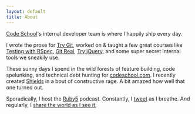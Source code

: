 ```yaml
---
layout: default
title: About
---
```


[Code School](http://codeschool.com)'s internal developer team is where I happily ship every day.

I wrote the prose for [Try Git](try.github.com), worked on & taught a few great courses like [Testing with RSpec](http://www.codeschool.com/courses/testing-with-rspec), [Git Real](http://www.codeschool.com/courses/git-real), [Try jQuery](http://www.codeschool.com/courses/try-jquery), and some super secret internal tools we sneakily use.

These sunny days I spend in the wild forests of feature building, code spelunking, and technical debt hunting for [codeschool.com](http://codeschool.com). I recently created [Shields](http://shields.io) in a bout of constructive rage. A bit amazed how well that one turned out.

Sporadically, I host the [Ruby5](http://ruby5.envylabs.com) podcast. Constantly, I [tweet](http://twitter.com/olivierlacan) as I breathe. And regularly, I [share the world as I see it](http://instagram.com/olivierlacan),